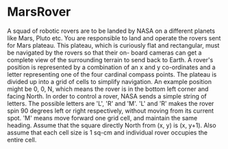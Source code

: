 # MarsRover
A squad of robotic rovers are to be landed by NASA on a different planets like Mars, Pluto etc.  You are responsible to land and operate the rovers sent for Mars plateau. This plateau, which is curiously flat and rectangular, must be navigated by the rovers so that their on- board cameras can get a complete view of the surrounding terrain to send back to Earth.  A rover's position is represented by a combination of an x and y co-ordinates and a letter representing one of the four cardinal compass points. The plateau is divided up into a grid of cells to simplify navigation. An example position might be 0, 0, N, which means the rover is in the bottom left corner and facing North.  In order to control a rover, NASA sends a simple string of letters. The possible letters are 'L', 'R' and 'M'. 'L' and 'R' makes the rover spin 90 degrees left or right respectively, without moving from its current spot. 'M' means move forward one grid cell, and maintain the same heading. Assume that the square directly North from (x, y) is (x, y+1).  Also assume that each cell size is 1 sq-cm and individual rover occupies the entire cell. 
